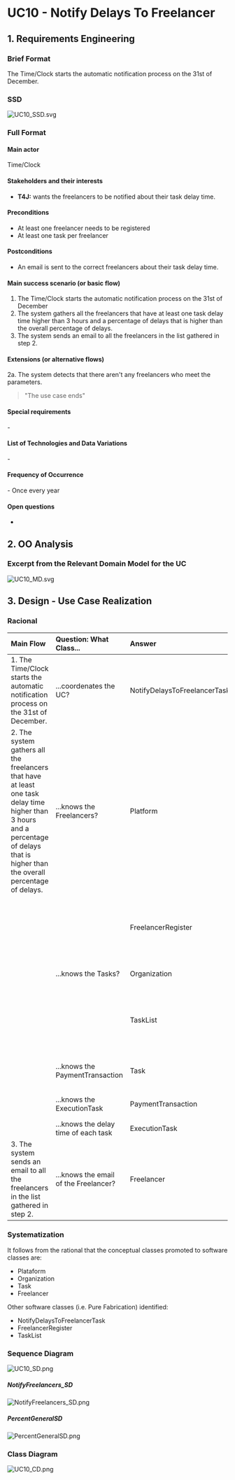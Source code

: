 # UC10 - Notify Delays To Freelancer

## 1. Requirements Engineering

### Brief Format

The Time/Clock starts the automatic notification process on the 31st of December.


### SSD
![UC10_SSD.svg](UC10_SSD.svg)


### Full Format

#### Main actor

Time/Clock

#### Stakeholders and their interests
* **T4J:** wants the freelancers to be notified about their task delay time.


#### Preconditions
* At least one freelancer needs to be registered
* At least one task per freelancer

#### Postconditions
* An email is sent to the correct freelancers about their task delay time.

#### Main success scenario (or basic flow)

1. The Time/Clock starts the automatic notification process on the 31st of December
2. The system gathers all the freelancers that have at least one task delay time higher than 3 hours and a percentage of delays that is higher than the overall percentage of delays.
3. The system sends an email to all the freelancers in the list gathered in step 2.

#### Extensions (or alternative flows)



2a. The system detects that there aren't any freelancers who meet the parameters.
>	"The use case ends"


#### Special requirements
\-

#### List of Technologies and Data Variations
\-

#### Frequency of Occurrence
\- Once every year

#### Open questions

*


## 2. OO Analysis

### Excerpt from the Relevant Domain Model for the UC

![UC10_MD.svg](UC10_MD.svg)


## 3. Design - Use Case Realization

### Racional

| Main Flow | Question: What Class... | Answer  | Justification  |
|:--------------  |:---------------------- |:----------|:---------------------------- |
|1. The Time/Clock starts the automatic notification process on the 31st of December.|...coordenates the UC?  |NotifyDelaysToFreelancerTask  |Pure Fabrication|
|2. The system gathers all the freelancers that have at least one task delay time higher than 3 hours and a percentage of delays that is higher than the overall percentage of delays.|...knows the Freelancers?|Platform|Information Expert: in the MD the Platform has Freelancer|
|||FreelancerRegister|IE: in the MD the Platform has Freelancer and by HC+LC aplication it delegates this function to FreelancerRegister|
||...knows the Tasks?|Organization|IE: in the MD the Organization has the Task|
|||TaskList|IE: in the MD the Organization has the Task and by HC+LC aplication it delegates this responsability to TaskList|
||...knows the PaymentTransaction|Task|IE: in the MD Task and PaymentTransaction are conected|
||...knows the ExecutionTask|PaymentTransaction|IE: in the MD PaymentTransaction has ExecutionTask |
||...knows the delay time of each task|ExecutionTask|IE: knows it's own data|
|3. The system sends an email to all the freelancers in the list gathered in step 2.|...knows the email of the Freelancer?|Freelancer|IE:knows it's own data|




### Systematization ##

 It follows from the rational that the conceptual classes promoted to software classes are:

 * Plataform
 * Organization
 * Task
 * Freelancer

Other software classes (i.e. Pure Fabrication) identified:

 * NotifyDelaysToFreelancerTask
 * FreelancerRegister
 * TaskList


###	Sequence Diagram

![UC10_SD.png](UC10_SD.png)

##### NotifyFreelancers_SD

![NotifyFreelancers_SD.png](NotifyFreelancers_SD.png)

##### PercentGeneralSD

![PercentGeneralSD.png](PercentGeneralSD.png)

###	Class Diagram

![UC10_CD.png](UC10_CD.png)
